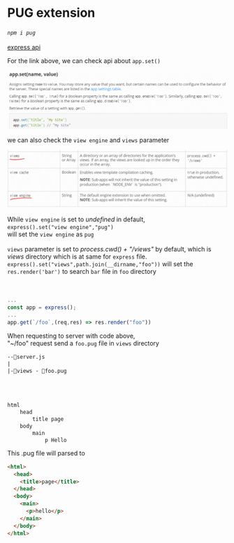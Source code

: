 # PUG extension

_`npm i pug`_<br/><br/>
[express api](https://expressjs.com/en/api.html)

For the link above, we can check api about `app.set()`

![introPic](./intro.PNG)

we can also check the `view engine` and `views` parameter

![view](./view.PNG)<br/><br/>
While `view engine` is set to _undefined_ in default,  
`express().set("view engine","pug")`  
will set the `view engine` as `pug`<br/><br/>
`views` parameter is set to _process.cwd() + "/views"_ by default, which is _views_ directory which is at same for `express` file.  
`express().set("views",path.join(__dirname,"foo"))` will set the `res.render('bar')` to search `bar` file in `foo` directory
<br/><br/><br/>

```js
...
const app = express();
...
app.get(`/foo`,(req,res) => res.render("foo"))
```

When requesting to server with code above,  
"~/foo" request send a `foo.pug` file in `views` directory

```
--📂server.js
|
|-📂views - 📄foo.pug
```

<br/><br/>

```pug
html
    head
        title page
    body
        main
            p Hello
```

This .pug file will parsed to

```html
<html>
  <head>
    <title>page</title>
  </head>
  <body>
    <main>
      <p>hello</p>
    </main>
  </body>
</html>
```

</br></br></br>
